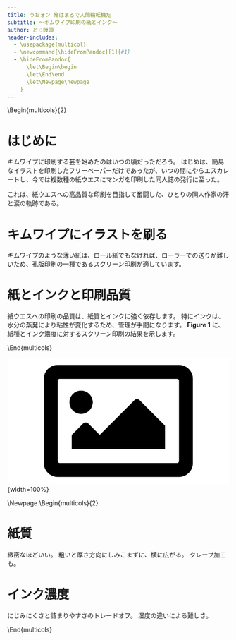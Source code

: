 ```yaml
---
title: うおォン 俺はまるで人間輪転機だ
subtitle: 〜キムワイプ印刷の紙とインク〜
author: どら饅頭
header-includes:
  - \usepackage{multicol}
  - \newcommand{\hideFromPandoc}[1]{#1}
  - \hideFromPandoc{
      \let\Begin\begin
      \let\End\end
      \let\Newpage\newpage
    }
---
```


\Begin{multicols}{2}

# はじめに

キムワイプに印刷する芸を始めたのはいつの頃だっただろう。
はじめは、簡易なイラストを印刷したフリーペーパーだけであったが、いつの間にやらエスカレートし、今では複数種の紙ウエスにマンガを印刷した同人誌の発行に至った。

これは、紙ウエスへの高品質な印刷を目指して奮闘した、ひとりの同人作家の汗と涙の軌跡である。


# キムワイプにイラストを刷る

キムワイプのような薄い紙は、ロール紙でもなければ、ローラーでの送りが難しいため、孔版印刷の一種であるスクリーン印刷が適しています。


# 紙とインクと印刷品質

紙ウエスへの印刷の品質は、紙質とインクに強く依存します。
特にインクは、水分の蒸発により粘性が変化するため、管理が手間になります。
**Figure 1** に、紙種とインク濃度に対するスクリーン印刷の結果を示します。

\End{multicols}

![紙質、インク濃度と印刷品質](images/image.png){width=100%}


\Newpage
\Begin{multicols}{2}

# 紙質

緻密なほどいい。
粗いと厚さ方向にしみこまずに、横に広がる。
クレープ加工も。


# インク濃度

にじみにくさと詰まりやすさのトレードオフ。
湿度の違いによる難しさ。

\End{multicols}
